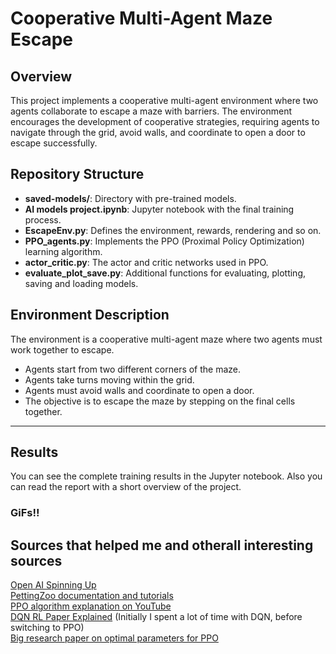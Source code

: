 # Cooperative Multi-Agent Maze Escape

## Overview

This project implements a cooperative multi-agent environment where two agents collaborate to escape a maze with barriers. The environment encourages the development of cooperative strategies, requiring agents to navigate through the grid, avoid walls, and coordinate to open a door to escape successfully.

## Repository Structure

- **saved-models/**: Directory with pre-trained models.
- **AI models project.ipynb**: Jupyter notebook with the final training process.
- **EscapeEnv.py**: Defines the environment, rewards, rendering and so on.
- **PPO_agents.py**: Implements the PPO (Proximal Policy Optimization) learning algorithm.
- **actor_critic.py**: The actor and critic networks used in PPO.
- **evaluate_plot_save.py**: Additional functions for evaluating, plotting, saving and loading models.

## Environment Description

The environment is a cooperative multi-agent maze where two agents must work together to escape.
- Agents start from two different corners of the maze.
- Agents take turns moving within the grid.
- Agents must avoid walls and coordinate to open a door.
- The objective is to escape the maze by stepping on the final cells together.
  
---
## Results
You can see the complete training results in the Jupyter notebook. 
Also you can read the report with a short overview of the project.  

### GiFs!!


## Sources that helped me and otherall interesting sources 
[Open AI Spinning Up](https://spinningup.openai.com/en/latest/index.html)  
[PettingZoo documentation and tutorials](https://pettingzoo.farama.org/)  
[PPO algorithm explanation on YouTube](https://www.youtube.com/watch?v=5P7I-xPq8u8)  
[DQN RL Paper Explained](https://www.youtube.com/watch?v=H1NRNGiS8YU&t=2342s) (Initially I spent a lot of time with DQN, before switching to PPO)  
[Big research paper on optimal parameters for PPO](https://arxiv.org/abs/2006.05990)
